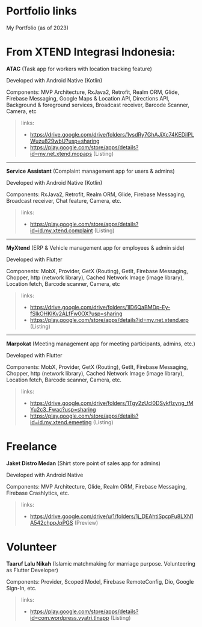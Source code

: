 
# Portfolio links
My Portfolio (as of 2023)

# From XTEND Integrasi Indonesia:
**ATAC** (Task app for workers with location tracking feature)

Developed with Android Native (Kotlin)


Components:
MVP Architecture, RxJava2, Retrofit, Realm ORM, Glide, Firebase Messaging, Google Maps & Location API, Directions API, Background & foreground services, Broadcast receiver, Barcode Scanner, Camera, etc

> links: 
> - https://drive.google.com/drive/folders/1ysdRy7GhAJiXc74KEDilPLWuzu829wbU?usp=sharing
> - https://play.google.com/store/apps/details?id=my.net.xtend.mopaps (Listing)

---
**Service Assistant** (Complaint management app for users & admins)

Developed with Android Native (Kotlin)


Components:
RxJava2, Retrofit, Realm ORM, Glide, Firebase Messaging, Broadcast receiver, Chat feature, Camera, etc.

> links:
> - https://play.google.com/store/apps/details?id=id.my.xtend.complaint (Listing)

---
**MyXtend** (ERP & Vehicle management app for employees & admin side) 

Developed with Flutter


Components:
MobX, Provider, GetX (Routing), GetIt, Firebase Messaging, Chopper, http (network library), Cached Network Image (image library), Location fetch, Barcode scanner, Camera, etc

> links:
> - https://drive.google.com/drive/folders/1lD6QaBMDp-Ey-fSlkOHKlKv2ALfFw0OX?usp=sharing
> - https://play.google.com/store/apps/details?id=my.net.xtend.erp (Listing)

---
**Marpokat** (Meeting management app for meeting participants, admins, etc.)

Developed with Flutter


Components:
MobX, Provider, GetX (Routing), GetIt, Firebase Messaging, Chopper, http (network library), Cached Network Image (image library), Location fetch, Barcode scanner, Camera, etc.

> links: 
> - https://drive.google.com/drive/folders/1Tgy2zUcl0DSykfIzyng_tMYu2c3_Fwac?usp=sharing
> - https://play.google.com/store/apps/details?id=id.my.xtend.emeeting (Listing)

# Freelance

**Jaket Distro Medan** (Shirt store point of sales app for admins)

Developed with Android Native


Components:
MVP Architecture, Glide, Realm ORM, Firebase Messaging, Firebase Crashlytics, etc.

> links: 
> - https://drive.google.com/drive/u/1/folders/1j_DEAhtiSpcpFu8LXN1A542chppJpPGS (Preview)

# Volunteer

**Taaruf Lalu Nikah** (Islamic matchmaking for marriage purpose. Volunteering as Flutter Developer)

Components:
Provider, Scoped Model, Firebase RemoteConfig, Dio, Google Sign-In, etc.

> links: 
> - https://play.google.com/store/apps/details?id=com.wordpress.vyatri.tlnapp (Listing)
